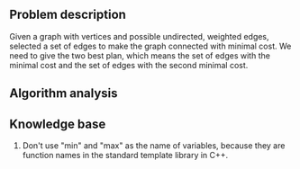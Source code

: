 ## Problem description

Given a graph with vertices and possible undirected, weighted edges, selected a set of edges to make the graph connected with minimal cost. We need to give the two best plan, which means the set of edges with the minimal cost and the set of edges with the second minimal cost.

## Algorithm analysis



## Knowledge base

1. Don't use "min" and "max" as the name of variables, because they are function names in the standard template library in C++.